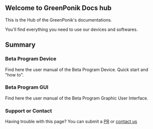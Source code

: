 ## Welcome to GreenPonik Docs hub

This is the Hub of the GreenPonik's documentations.

You'll find everything you need to use our devices and softwares.

## Summary

### Beta Program Device
Find here the user manual of the Beta Program Device. Quick start and "how to".

### Beta Program GUI
Find here the user manual of the Beta Program Graphic User Interface.


### Support or Contact

Having trouble with this page? You can submit a [PR](https://github.com/GreenPonik/GreenPonik_Docs/pulls) or [contact us](https://www.greenponik.com)
